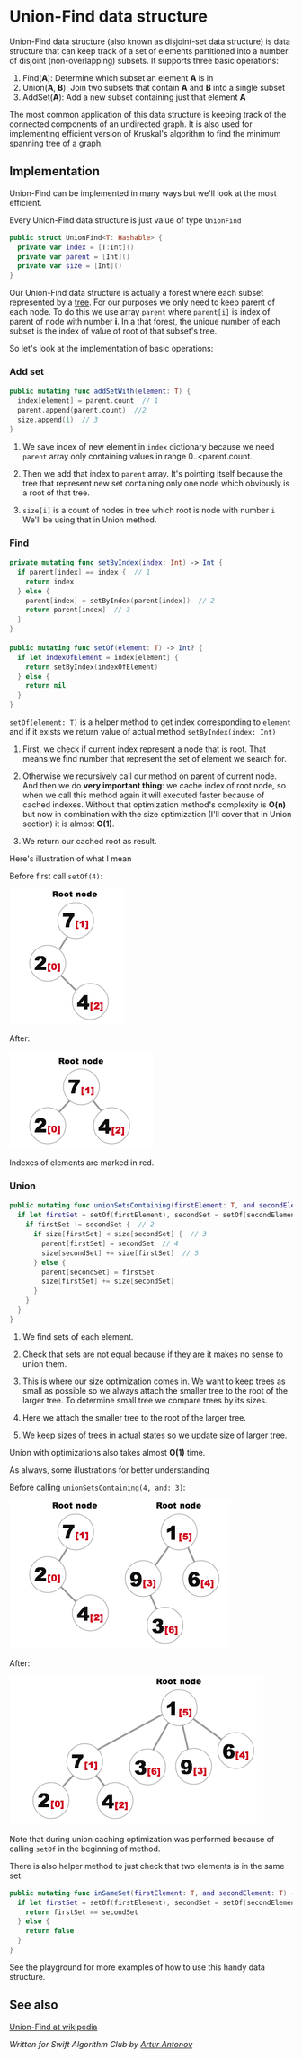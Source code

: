 # Union-Find data structure

Union-Find data structure (also known as disjoint-set data structure) is data structure that can keep track of a set of elements partitioned into a number of disjoint (non-overlapping) subsets. It supports three basic operations:
  1. Find(**A**): Determine which subset an element **A** is in
  2. Union(**A**, **B**): Join two subsets that contain **A** and **B** into a single subset
  3. AddSet(**A**): Add a new subset containing just that element **A**

The most common application of this data structure is keeping track of the connected components of an undirected graph. It is also used for implementing efficient version of Kruskal's algorithm to find the minimum spanning tree of a graph.

## Implementation

Union-Find can be implemented in many ways but we'll look at the most efficient.

Every Union-Find data structure is just value of type `UnionFind`

```swift
public struct UnionFind<T: Hashable> {
  private var index = [T:Int]()
  private var parent = [Int]()
  private var size = [Int]()
}
```

Our Union-Find data structure is actually a forest where each subset represented by a [tree](../Tree/). For our purposes we only need to keep parent of each node. To do this we use array `parent` where `parent[i]` is index of parent of node with number **i**. In a that forest, the unique number of each subset is the index of value of root of that subset's tree.

So let's look at the implementation of basic operations:

### Add set

```swift
public mutating func addSetWith(element: T) {
  index[element] = parent.count  // 1
  parent.append(parent.count)  //2
  size.append(1)  // 3
}
```

1. We save index of new element in `index` dictionary because we need `parent` array only containing values in range 0..<parent.count.

2. Then we add that index to `parent` array. It's pointing itself because the tree that represent new set containing only one node which obviously is a root of that tree.

3. `size[i]` is a count of nodes in tree which root is node with number `i` We'll be using that in Union method.


### Find

```swift
private mutating func setByIndex(index: Int) -> Int {
  if parent[index] == index {  // 1
    return index
  } else {
    parent[index] = setByIndex(parent[index])  // 2
    return parent[index]  // 3
  }
}

public mutating func setOf(element: T) -> Int? {
  if let indexOfElement = index[element] {
    return setByIndex(indexOfElement)
  } else {
    return nil
  }
}
```

`setOf(element: T)` is a helper method to get index corresponding to `element` and if it exists we return value of actual method `setByIndex(index: Int)`

1. First, we check if current index represent a node that is root. That means we find number that represent the set of element we search for.

2. Otherwise we recursively call our method on parent of current node. And then we do **very important thing**: we cache index of root node, so when we call this method again it will executed faster because of cached indexes. Without that optimization method's complexity is **O(n)** but now in combination with the size optimization (I'll cover that in Union section) it is almost **O(1)**.

3. We return our cached root as result.

Here's illustration of what I mean

Before first call `setOf(4)`:

![BeforeFind](Images/BeforeFind.png)

After:

![AfterFind](Images/AfterFind.png)

Indexes of elements are marked in red.


### Union

```swift
public mutating func unionSetsContaining(firstElement: T, and secondElement: T) {
  if let firstSet = setOf(firstElement), secondSet = setOf(secondElement) {  // 1
    if firstSet != secondSet {  // 2
      if size[firstSet] < size[secondSet] {  // 3
        parent[firstSet] = secondSet  // 4
        size[secondSet] += size[firstSet]  // 5
      } else {
        parent[secondSet] = firstSet
        size[firstSet] += size[secondSet]
      }
    }
  }
}
```

1. We find sets of each element.

2. Check that sets are not equal because if they are it makes no sense to union them.

3. This is where our size optimization comes in. We want to keep trees as small as possible so we always attach the smaller tree to the root of the larger tree. To determine small tree we compare trees by its sizes.

4. Here we attach the smaller tree to the root of the larger tree.

5. We keep sizes of trees in actual states so we update size of larger tree.

Union with optimizations also takes almost **O(1)** time.

As always, some illustrations for better understanding

Before calling `unionSetsContaining(4, and: 3)`:

![BeforeUnion](Images/BeforeUnion.png)

After:

![AfterUnion](Images/AfterUnion.png)

Note that during union caching optimization was performed because of calling `setOf` in the beginning of method.



There is also helper method to just check that two elements is in the same set:

```swift
public mutating func inSameSet(firstElement: T, and secondElement: T) -> Bool {
  if let firstSet = setOf(firstElement), secondSet = setOf(secondElement) {
    return firstSet == secondSet
  } else {
    return false
  }
}
```


See the playground for more examples of how to use this handy data structure.


## See also

[Union-Find at wikipedia](https://en.wikipedia.org/wiki/Disjoint-set_data_structure)

*Written for Swift Algorithm Club by [Artur Antonov](https://github.com/goingreen)*

